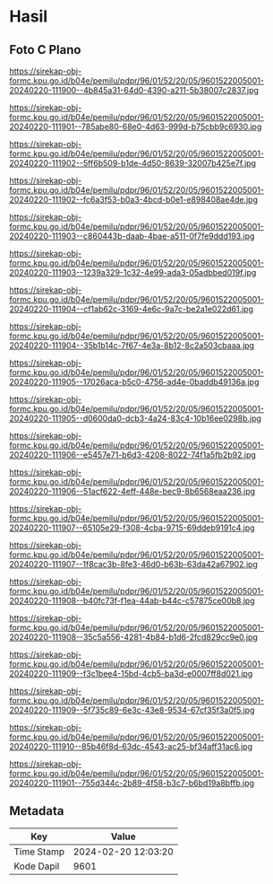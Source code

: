 # Hasil

## Foto C Plano

https://sirekap-obj-formc.kpu.go.id/b04e/pemilu/pdpr/96/01/52/20/05/9601522005001-20240220-111900--4b845a31-64d0-4390-a211-5b38007c2837.jpg

https://sirekap-obj-formc.kpu.go.id/b04e/pemilu/pdpr/96/01/52/20/05/9601522005001-20240220-111901--785abe80-68e0-4d63-999d-b75cbb9c6930.jpg

https://sirekap-obj-formc.kpu.go.id/b04e/pemilu/pdpr/96/01/52/20/05/9601522005001-20240220-111902--5ff6b509-b1de-4d50-8639-32007b425e7f.jpg

https://sirekap-obj-formc.kpu.go.id/b04e/pemilu/pdpr/96/01/52/20/05/9601522005001-20240220-111902--fc6a3f53-b0a3-4bcd-b0e1-e898408ae4de.jpg

https://sirekap-obj-formc.kpu.go.id/b04e/pemilu/pdpr/96/01/52/20/05/9601522005001-20240220-111903--c860443b-daab-4bae-a511-0f7fe9ddd193.jpg

https://sirekap-obj-formc.kpu.go.id/b04e/pemilu/pdpr/96/01/52/20/05/9601522005001-20240220-111903--1239a329-1c32-4e99-ada3-05adbbed019f.jpg

https://sirekap-obj-formc.kpu.go.id/b04e/pemilu/pdpr/96/01/52/20/05/9601522005001-20240220-111904--cf1ab62c-3169-4e6c-9a7c-be2a1e022d61.jpg

https://sirekap-obj-formc.kpu.go.id/b04e/pemilu/pdpr/96/01/52/20/05/9601522005001-20240220-111904--35b1b14c-7f67-4e3a-8b12-8c2a503cbaaa.jpg

https://sirekap-obj-formc.kpu.go.id/b04e/pemilu/pdpr/96/01/52/20/05/9601522005001-20240220-111905--17026aca-b5c0-4756-ad4e-0baddb49136a.jpg

https://sirekap-obj-formc.kpu.go.id/b04e/pemilu/pdpr/96/01/52/20/05/9601522005001-20240220-111905--d0600da0-dcb3-4a24-83c4-10b16ee0298b.jpg

https://sirekap-obj-formc.kpu.go.id/b04e/pemilu/pdpr/96/01/52/20/05/9601522005001-20240220-111906--e5457e71-b6d3-4208-8022-74f1a5fb2b92.jpg

https://sirekap-obj-formc.kpu.go.id/b04e/pemilu/pdpr/96/01/52/20/05/9601522005001-20240220-111906--51acf622-4eff-448e-bec9-8b6568eaa236.jpg

https://sirekap-obj-formc.kpu.go.id/b04e/pemilu/pdpr/96/01/52/20/05/9601522005001-20240220-111907--65105e29-f308-4cba-9715-69ddeb9191c4.jpg

https://sirekap-obj-formc.kpu.go.id/b04e/pemilu/pdpr/96/01/52/20/05/9601522005001-20240220-111907--1f8cac3b-8fe3-46d0-b63b-63da42a67902.jpg

https://sirekap-obj-formc.kpu.go.id/b04e/pemilu/pdpr/96/01/52/20/05/9601522005001-20240220-111908--b40fc73f-f1ea-44ab-b44c-c57875ce00b8.jpg

https://sirekap-obj-formc.kpu.go.id/b04e/pemilu/pdpr/96/01/52/20/05/9601522005001-20240220-111908--35c5a556-4281-4b84-b1d6-2fcd829cc9e0.jpg

https://sirekap-obj-formc.kpu.go.id/b04e/pemilu/pdpr/96/01/52/20/05/9601522005001-20240220-111909--f3c1bee4-15bd-4cb5-ba3d-e0007ff8d021.jpg

https://sirekap-obj-formc.kpu.go.id/b04e/pemilu/pdpr/96/01/52/20/05/9601522005001-20240220-111909--5f735c89-6e3c-43e8-9534-67cf35f3a0f5.jpg

https://sirekap-obj-formc.kpu.go.id/b04e/pemilu/pdpr/96/01/52/20/05/9601522005001-20240220-111910--85b46f8d-63dc-4543-ac25-bf34aff31ac6.jpg

https://sirekap-obj-formc.kpu.go.id/b04e/pemilu/pdpr/96/01/52/20/05/9601522005001-20240220-111901--755d344c-2b89-4f58-b3c7-b6bd19a8bffb.jpg


## Metadata

| Key        | Value               |
| ---------- | ------------------- |
| Time Stamp | 2024-02-20 12:03:20 |
| Kode Dapil | 9601                |



